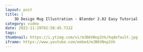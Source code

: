 ```yaml
---
layout: post
title: |
    3D Design Mug Illustration - Blender 2.82 Easy Tutorial
category: video
date: 2022-11-29T02:58:45.731Z
tags: 
thumbnail: https://i.ytimg.com/vi/mJB6VNnp2Vk/hqdefault.jpg
iframe: https://www.youtube.com/embed/mJB6VNnp2Vk
---
```


